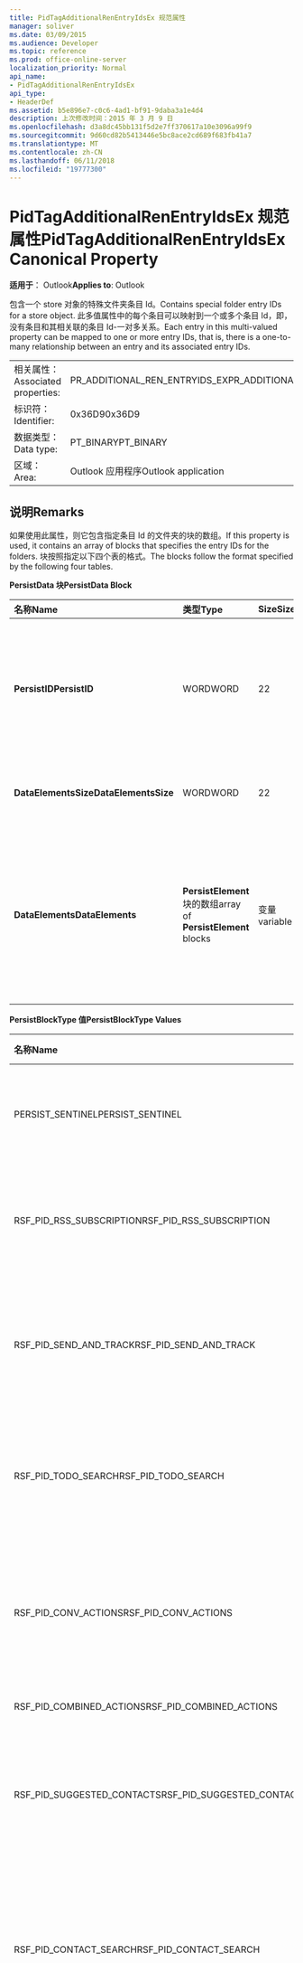 ```yaml
---
title: PidTagAdditionalRenEntryIdsEx 规范属性
manager: soliver
ms.date: 03/09/2015
ms.audience: Developer
ms.topic: reference
ms.prod: office-online-server
localization_priority: Normal
api_name:
- PidTagAdditionalRenEntryIdsEx
api_type:
- HeaderDef
ms.assetid: b5e896e7-c0c6-4ad1-bf91-9daba3a1e4d4
description: 上次修改时间：2015 年 3 月 9 日
ms.openlocfilehash: d3a8dc45bb131f5d2e7ff370617a10e3096a99f9
ms.sourcegitcommit: 9d60cd82b5413446e5bc8ace2cd689f683fb41a7
ms.translationtype: MT
ms.contentlocale: zh-CN
ms.lasthandoff: 06/11/2018
ms.locfileid: "19777300"
---
```

# <a name="pidtagadditionalrenentryidsex-canonical-property"></a><span data-ttu-id="b77cb-103">PidTagAdditionalRenEntryIdsEx 规范属性</span><span class="sxs-lookup"><span data-stu-id="b77cb-103">PidTagAdditionalRenEntryIdsEx Canonical Property</span></span>

  
  
<span data-ttu-id="b77cb-104">**适用于**： Outlook</span><span class="sxs-lookup"><span data-stu-id="b77cb-104">**Applies to**: Outlook</span></span> 
  
<span data-ttu-id="b77cb-105">包含一个 store 对象的特殊文件夹条目 Id。</span><span class="sxs-lookup"><span data-stu-id="b77cb-105">Contains special folder entry IDs for a store object.</span></span> <span data-ttu-id="b77cb-106">此多值属性中的每个条目可以映射到一个或多个条目 Id，即，没有条目和其相关联的条目 Id-一对多关系。</span><span class="sxs-lookup"><span data-stu-id="b77cb-106">Each entry in this multi-valued property can be mapped to one or more entry IDs, that is, there is a one-to-many relationship between an entry and its associated entry IDs.</span></span>
  
|||
|:-----|:-----|
|<span data-ttu-id="b77cb-107">相关属性：</span><span class="sxs-lookup"><span data-stu-id="b77cb-107">Associated properties:</span></span>  <br/> |<span data-ttu-id="b77cb-108">PR_ADDITIONAL_REN_ENTRYIDS_EX</span><span class="sxs-lookup"><span data-stu-id="b77cb-108">PR_ADDITIONAL_REN_ENTRYIDS_EX</span></span>  <br/> |
|<span data-ttu-id="b77cb-109">标识符：</span><span class="sxs-lookup"><span data-stu-id="b77cb-109">Identifier:</span></span>  <br/> |<span data-ttu-id="b77cb-110">0x36D9</span><span class="sxs-lookup"><span data-stu-id="b77cb-110">0x36D9</span></span>  <br/> |
|<span data-ttu-id="b77cb-111">数据类型：</span><span class="sxs-lookup"><span data-stu-id="b77cb-111">Data type:</span></span>  <br/> |<span data-ttu-id="b77cb-112">PT_BINARY</span><span class="sxs-lookup"><span data-stu-id="b77cb-112">PT_BINARY</span></span>  <br/> |
|<span data-ttu-id="b77cb-113">区域：</span><span class="sxs-lookup"><span data-stu-id="b77cb-113">Area:</span></span>  <br/> |<span data-ttu-id="b77cb-114">Outlook 应用程序</span><span class="sxs-lookup"><span data-stu-id="b77cb-114">Outlook application</span></span>  <br/> |
   
## <a name="remarks"></a><span data-ttu-id="b77cb-115">说明</span><span class="sxs-lookup"><span data-stu-id="b77cb-115">Remarks</span></span>

<span data-ttu-id="b77cb-116">如果使用此属性，则它包含指定条目 Id 的文件夹的块的数组。</span><span class="sxs-lookup"><span data-stu-id="b77cb-116">If this property is used, it contains an array of blocks that specifies the entry IDs for the folders.</span></span> <span data-ttu-id="b77cb-117">块按照指定以下四个表的格式。</span><span class="sxs-lookup"><span data-stu-id="b77cb-117">The blocks follow the format specified by the following four tables.</span></span>
  
<span data-ttu-id="b77cb-118">**PersistData 块**</span><span class="sxs-lookup"><span data-stu-id="b77cb-118">**PersistData Block**</span></span>

|<span data-ttu-id="b77cb-119">**名称**</span><span class="sxs-lookup"><span data-stu-id="b77cb-119">**Name**</span></span>|<span data-ttu-id="b77cb-120">**类型**</span><span class="sxs-lookup"><span data-stu-id="b77cb-120">**Type**</span></span>|<span data-ttu-id="b77cb-121">**Size**</span><span class="sxs-lookup"><span data-stu-id="b77cb-121">**Size**</span></span>|<span data-ttu-id="b77cb-122">**说明**</span><span class="sxs-lookup"><span data-stu-id="b77cb-122">**Description**</span></span>|
|:-----|:-----|:-----|:-----|
|<span data-ttu-id="b77cb-123">**PersistID**</span><span class="sxs-lookup"><span data-stu-id="b77cb-123">**PersistID**</span></span> <br/> |<span data-ttu-id="b77cb-124">WORD</span><span class="sxs-lookup"><span data-stu-id="b77cb-124">WORD</span></span>  <br/> |<span data-ttu-id="b77cb-125">2</span><span class="sxs-lookup"><span data-stu-id="b77cb-125">2</span></span>  <br/> |<span data-ttu-id="b77cb-126">键入此**PersistData**条目标识符值。</span><span class="sxs-lookup"><span data-stu-id="b77cb-126">Type identifier value for this **PersistData** entry.</span></span> <span data-ttu-id="b77cb-127">请参阅有效的值列表中的"PersistBlockType 值"表。</span><span class="sxs-lookup"><span data-stu-id="b77cb-127">See the "PersistBlockType Values" table for the list of valid values.</span></span>  <br/> |
|<span data-ttu-id="b77cb-128">**DataElementsSize**</span><span class="sxs-lookup"><span data-stu-id="b77cb-128">**DataElementsSize**</span></span> <br/> |<span data-ttu-id="b77cb-129">WORD</span><span class="sxs-lookup"><span data-stu-id="b77cb-129">WORD</span></span>  <br/> |<span data-ttu-id="b77cb-130">2</span><span class="sxs-lookup"><span data-stu-id="b77cb-130">2</span></span>  <br/> |<span data-ttu-id="b77cb-131">大小 （以字节为单位， **DataElements**字段）。</span><span class="sxs-lookup"><span data-stu-id="b77cb-131">Size, in bytes, of the **DataElements** field.</span></span>  <br/> |
|<span data-ttu-id="b77cb-132">**DataElements**</span><span class="sxs-lookup"><span data-stu-id="b77cb-132">**DataElements**</span></span> <br/> |<span data-ttu-id="b77cb-133">**PersistElement**块的数组</span><span class="sxs-lookup"><span data-stu-id="b77cb-133">array of **PersistElement** blocks</span></span>  <br/> |<span data-ttu-id="b77cb-134">变量</span><span class="sxs-lookup"><span data-stu-id="b77cb-134">variable</span></span>  <br/> |<span data-ttu-id="b77cb-135">指示存储存在多少**PersistElement**条目。</span><span class="sxs-lookup"><span data-stu-id="b77cb-135">Indicates how many **PersistElement** entries exist for the store.</span></span> <span data-ttu-id="b77cb-136">请参阅此结构的格式的"PersistElement 块"表。</span><span class="sxs-lookup"><span data-stu-id="b77cb-136">See the "PersistElement Block" table for the format of this structure.</span></span>  <br/> |
   
<span data-ttu-id="b77cb-137">**PersistBlockType 值**</span><span class="sxs-lookup"><span data-stu-id="b77cb-137">**PersistBlockType Values**</span></span>

|<span data-ttu-id="b77cb-138">**名称**</span><span class="sxs-lookup"><span data-stu-id="b77cb-138">**Name**</span></span>|<span data-ttu-id="b77cb-139">**值**</span><span class="sxs-lookup"><span data-stu-id="b77cb-139">**Value**</span></span>|<span data-ttu-id="b77cb-140">**说明**</span><span class="sxs-lookup"><span data-stu-id="b77cb-140">**Description**</span></span>|
|:-----|:-----|:-----|
|<span data-ttu-id="b77cb-141">PERSIST_SENTINEL</span><span class="sxs-lookup"><span data-stu-id="b77cb-141">PERSIST_SENTINEL</span></span>  <br/> |<span data-ttu-id="b77cb-142">0x0000</span><span class="sxs-lookup"><span data-stu-id="b77cb-142">0x0000</span></span>  <br/> |<span data-ttu-id="b77cb-143">指示将处理没有更多的**PersistData**块。</span><span class="sxs-lookup"><span data-stu-id="b77cb-143">Indicates that no more **PersistData** blocks will be processed.</span></span>  <br/> |
|<span data-ttu-id="b77cb-144">RSF_PID_RSS_SUBSCRIPTION</span><span class="sxs-lookup"><span data-stu-id="b77cb-144">RSF_PID_RSS_SUBSCRIPTION</span></span>  <br/> |<span data-ttu-id="b77cb-145">0x8001</span><span class="sxs-lookup"><span data-stu-id="b77cb-145">0x8001</span></span>  <br/> |<span data-ttu-id="b77cb-146">指示此块包含数据的 RSS 订阅文件夹。</span><span class="sxs-lookup"><span data-stu-id="b77cb-146">Indicates that this block contains data for the RSS Subscriptions folder.</span></span>  <br/> |
|<span data-ttu-id="b77cb-147">RSF_PID_SEND_AND_TRACK</span><span class="sxs-lookup"><span data-stu-id="b77cb-147">RSF_PID_SEND_AND_TRACK</span></span>  <br/> |<span data-ttu-id="b77cb-148">0x8002</span><span class="sxs-lookup"><span data-stu-id="b77cb-148">0x8002</span></span>  <br/> |<span data-ttu-id="b77cb-149">指示此块包含跟踪邮件处理文件夹的数据。</span><span class="sxs-lookup"><span data-stu-id="b77cb-149">Indicates that this block contains data for the Tracked Mail Processing folder.</span></span>  <br/> |
|<span data-ttu-id="b77cb-150">RSF_PID_TODO_SEARCH</span><span class="sxs-lookup"><span data-stu-id="b77cb-150">RSF_PID_TODO_SEARCH</span></span>  <br/> |<span data-ttu-id="b77cb-151">0x8004</span><span class="sxs-lookup"><span data-stu-id="b77cb-151">0x8004</span></span>  <br/> |<span data-ttu-id="b77cb-152">指示此块包含待办事项搜索文件夹的数据。</span><span class="sxs-lookup"><span data-stu-id="b77cb-152">Indicates that this block contains data for the To-Do Search folder.</span></span>  <br/> |
|<span data-ttu-id="b77cb-153">RSF_PID_CONV_ACTIONS</span><span class="sxs-lookup"><span data-stu-id="b77cb-153">RSF_PID_CONV_ACTIONS</span></span>  <br/> |<span data-ttu-id="b77cb-154">0x8006</span><span class="sxs-lookup"><span data-stu-id="b77cb-154">0x8006</span></span>  <br/> |<span data-ttu-id="b77cb-155">指示此块包含数据的对话操作设置文件夹。</span><span class="sxs-lookup"><span data-stu-id="b77cb-155">Indicates that this block contains data for the Conversation Action Settings folder.</span></span>  <br/> |
|<span data-ttu-id="b77cb-156">RSF_PID_COMBINED_ACTIONS</span><span class="sxs-lookup"><span data-stu-id="b77cb-156">RSF_PID_COMBINED_ACTIONS</span></span>  <br/> |<span data-ttu-id="b77cb-157">0x8007</span><span class="sxs-lookup"><span data-stu-id="b77cb-157">0x8007</span></span>  <br/> |<span data-ttu-id="b77cb-158">保留此值。</span><span class="sxs-lookup"><span data-stu-id="b77cb-158">This value is reserved.</span></span>  <br/> |
|<span data-ttu-id="b77cb-159">RSF_PID_SUGGESTED_CONTACTS</span><span class="sxs-lookup"><span data-stu-id="b77cb-159">RSF_PID_SUGGESTED_CONTACTS</span></span>  <br/> |<span data-ttu-id="b77cb-160">0x8008</span><span class="sxs-lookup"><span data-stu-id="b77cb-160">0x8008</span></span>  <br/> |<span data-ttu-id="b77cb-161">指示此块包含建议的联系人文件夹的数据。</span><span class="sxs-lookup"><span data-stu-id="b77cb-161">Indicates that this block contains data for the Suggested Contacts folder.</span></span>  <br/> |
|<span data-ttu-id="b77cb-162">RSF_PID_CONTACT_SEARCH</span><span class="sxs-lookup"><span data-stu-id="b77cb-162">RSF_PID_CONTACT_SEARCH</span></span>  <br/> |<span data-ttu-id="b77cb-163">0x8009</span><span class="sxs-lookup"><span data-stu-id="b77cb-163">0x8009</span></span>  <br/> |<span data-ttu-id="b77cb-164">指示此块包含联系人搜索文件夹的数据。</span><span class="sxs-lookup"><span data-stu-id="b77cb-164">Indicates that this block contains data for the Contacts Search folder.</span></span>  <br/> <span data-ttu-id="b77cb-165">仅由 Outlook。</span><span class="sxs-lookup"><span data-stu-id="b77cb-165">Used only by Outlook.</span></span>  <br/> |
|<span data-ttu-id="b77cb-166">RSF_PID_BUDDYLIST_PDLS</span><span class="sxs-lookup"><span data-stu-id="b77cb-166">RSF_PID_BUDDYLIST_PDLS</span></span>  <br/> |<span data-ttu-id="b77cb-167">0x800A</span><span class="sxs-lookup"><span data-stu-id="b77cb-167">0x800A</span></span>  <br/> |<span data-ttu-id="b77cb-168">指示此块包含数据的即时消息 (IM) 联系人列表的文件夹。</span><span class="sxs-lookup"><span data-stu-id="b77cb-168">Indicates that this block contains data for the Instant Messaging (IM) Contact Lists folder.</span></span> <span data-ttu-id="b77cb-169">引用文件夹包含个人通讯组列表 (PDLs) 表示 IM 联系人列表中的每个组。</span><span class="sxs-lookup"><span data-stu-id="b77cb-169">The referenced folder contains Personal Distribution Lists (PDLs) representing each group within the IM Contact list.</span></span>  <br/> <span data-ttu-id="b77cb-170">Outlook 和 Exchange 使用。</span><span class="sxs-lookup"><span data-stu-id="b77cb-170">Used by both Outlook and Exchange.</span></span>  <br/> |
|<span data-ttu-id="b77cb-171">RSF_PID_BUDDYLIST_CONTACTS</span><span class="sxs-lookup"><span data-stu-id="b77cb-171">RSF_PID_BUDDYLIST_CONTACTS</span></span>  <br/> |<span data-ttu-id="b77cb-172">0x800B</span><span class="sxs-lookup"><span data-stu-id="b77cb-172">0x800B</span></span>  <br/> |<span data-ttu-id="b77cb-173">指示此块包含数据的 IM 联系人文件夹。</span><span class="sxs-lookup"><span data-stu-id="b77cb-173">Indicates that this block contains data for the IM Contacts folder.</span></span> <span data-ttu-id="b77cb-174">引用文件夹包含单个联系人的 IM 联系人列表组引用。</span><span class="sxs-lookup"><span data-stu-id="b77cb-174">The referenced folder contains the individual contacts referenced by the IM Contact List groups.</span></span>  <br/> <span data-ttu-id="b77cb-175">Outlook 和 Exchange 使用。</span><span class="sxs-lookup"><span data-stu-id="b77cb-175">Used by both Outlook and Exchange.</span></span>  <br/> |
   
<span data-ttu-id="b77cb-176">如果**PersistBlockType**值不是所定义此处， **PersistData**块被忽略，直到处理 PERSIST_SENTINEL **PersistID**或达到流末尾继续处理。</span><span class="sxs-lookup"><span data-stu-id="b77cb-176">If the **PersistBlockType** value is not one of the ones defined here, the **PersistData** block is ignored and processing is continued until either a PERSIST_SENTINEL **PersistID** is processed or the end of the stream is reached.</span></span> 
  
<span data-ttu-id="b77cb-177">**PersistElementBlock**</span><span class="sxs-lookup"><span data-stu-id="b77cb-177">**PersistElementBlock**</span></span>

|<span data-ttu-id="b77cb-178">**名称**</span><span class="sxs-lookup"><span data-stu-id="b77cb-178">**Name**</span></span>|<span data-ttu-id="b77cb-179">**类型**</span><span class="sxs-lookup"><span data-stu-id="b77cb-179">**Type**</span></span>|<span data-ttu-id="b77cb-180">**Size**</span><span class="sxs-lookup"><span data-stu-id="b77cb-180">**Size**</span></span>|<span data-ttu-id="b77cb-181">**说明**</span><span class="sxs-lookup"><span data-stu-id="b77cb-181">**Description**</span></span>|
|:-----|:-----|:-----|:-----|
|<span data-ttu-id="b77cb-182">**ElementID**</span><span class="sxs-lookup"><span data-stu-id="b77cb-182">**ElementID**</span></span> <br/> |<span data-ttu-id="b77cb-183">WORD</span><span class="sxs-lookup"><span data-stu-id="b77cb-183">WORD</span></span>  <br/> |<span data-ttu-id="b77cb-184">2</span><span class="sxs-lookup"><span data-stu-id="b77cb-184">2</span></span>  <br/> |<span data-ttu-id="b77cb-185">指定此**PersistElement**块的类型标识符值。</span><span class="sxs-lookup"><span data-stu-id="b77cb-185">Specifies the type identifier value for this **PersistElement** block.</span></span> <span data-ttu-id="b77cb-186">请参阅有效的值的列表的"PersistElementType 值"表。</span><span class="sxs-lookup"><span data-stu-id="b77cb-186">See the "PersistElementType Values" table for a list of valid values.</span></span>  <br/> |
|<span data-ttu-id="b77cb-187">**ElementDataSize**</span><span class="sxs-lookup"><span data-stu-id="b77cb-187">**ElementDataSize**</span></span> <br/> |<span data-ttu-id="b77cb-188">WORD</span><span class="sxs-lookup"><span data-stu-id="b77cb-188">WORD</span></span>  <br/> |<span data-ttu-id="b77cb-189">2</span><span class="sxs-lookup"><span data-stu-id="b77cb-189">2</span></span>  <br/> |<span data-ttu-id="b77cb-190">指定的大小，以字节为单位， **ElementData**字段。</span><span class="sxs-lookup"><span data-stu-id="b77cb-190">Specifies the size, in bytes, of the **ElementData** field.</span></span>  <br/> |
|<span data-ttu-id="b77cb-191">**ElementData**</span><span class="sxs-lookup"><span data-stu-id="b77cb-191">**ElementData**</span></span> <br/> |<span data-ttu-id="b77cb-192">二进制数据的数组</span><span class="sxs-lookup"><span data-stu-id="b77cb-192">array of binary data</span></span>  <br/> |<span data-ttu-id="b77cb-193">变量</span><span class="sxs-lookup"><span data-stu-id="b77cb-193">variable</span></span>  <br/> |<span data-ttu-id="b77cb-194">包含数据的此**PersistID** + **ElementID**对。</span><span class="sxs-lookup"><span data-stu-id="b77cb-194">Contains the data for this **PersistID** + **ElementID** pair.</span></span>  <br/> |
   
<span data-ttu-id="b77cb-195">**PersistElementType 值**</span><span class="sxs-lookup"><span data-stu-id="b77cb-195">**PersistElementType Values**</span></span>

|<span data-ttu-id="b77cb-196">**名称**</span><span class="sxs-lookup"><span data-stu-id="b77cb-196">**Name**</span></span>|<span data-ttu-id="b77cb-197">**值**</span><span class="sxs-lookup"><span data-stu-id="b77cb-197">**Value**</span></span>|<span data-ttu-id="b77cb-198">**ElementDataSize 的值**</span><span class="sxs-lookup"><span data-stu-id="b77cb-198">**Value of ElementDataSize**</span></span>|<span data-ttu-id="b77cb-199">**说明**</span><span class="sxs-lookup"><span data-stu-id="b77cb-199">**Description**</span></span>|
|:-----|:-----|:-----|:-----|
|<span data-ttu-id="b77cb-200">RSF_ELID_HEADER</span><span class="sxs-lookup"><span data-stu-id="b77cb-200">RSF_ELID_HEADER</span></span>  <br/> |<span data-ttu-id="b77cb-201">0x0002</span><span class="sxs-lookup"><span data-stu-id="b77cb-201">0x0002</span></span>  <br/> |<span data-ttu-id="b77cb-202">0x0004</span><span class="sxs-lookup"><span data-stu-id="b77cb-202">0x0004</span></span>  <br/> |<span data-ttu-id="b77cb-203">指示此块**ElementData**字段包含 DWORD 标头值。</span><span class="sxs-lookup"><span data-stu-id="b77cb-203">Indicates that this block's **ElementData** field contains a DWORD Header value.</span></span> <span data-ttu-id="b77cb-204">如何解释此值取决于的块**PersistID**类型。</span><span class="sxs-lookup"><span data-stu-id="b77cb-204">How this value is interpreted depends on the block's **PersistID** type.</span></span>  <br/> <span data-ttu-id="b77cb-205">对于[[MS OXOSFLD]](http://msdn.microsoft.com/library/a60e9c16-2ba8-424b-b60c-385a8a2837cb.aspx)中指定的所有**PersistID**类型，此值为零。</span><span class="sxs-lookup"><span data-stu-id="b77cb-205">For all **PersistID** types specified in [[MS-OXOSFLD]](http://msdn.microsoft.com/library/a60e9c16-2ba8-424b-b60c-385a8a2837cb.aspx), this value is zero.</span></span>  <br/> |
|<span data-ttu-id="b77cb-206">RSF_ELID_ENTRYID</span><span class="sxs-lookup"><span data-stu-id="b77cb-206">RSF_ELID_ENTRYID</span></span>  <br/> |<span data-ttu-id="b77cb-207">0x0001</span><span class="sxs-lookup"><span data-stu-id="b77cb-207">0x0001</span></span>  <br/> |<span data-ttu-id="b77cb-208">变量</span><span class="sxs-lookup"><span data-stu-id="b77cb-208">variable</span></span>  <br/> |<span data-ttu-id="b77cb-209">指示此块包含**PersistID**指定的文件夹的**EntryID** 。</span><span class="sxs-lookup"><span data-stu-id="b77cb-209">Indicates that this block contains the **EntryID** of the folder specified by **PersistID**.</span></span>  <br/> |
|<span data-ttu-id="b77cb-210">ELEMENT_SENTINEL</span><span class="sxs-lookup"><span data-stu-id="b77cb-210">ELEMENT_SENTINEL</span></span>  <br/> |<span data-ttu-id="b77cb-211">0x0000</span><span class="sxs-lookup"><span data-stu-id="b77cb-211">0x0000</span></span>  <br/> |<span data-ttu-id="b77cb-212">0x0000</span><span class="sxs-lookup"><span data-stu-id="b77cb-212">0x0000</span></span>  <br/> |<span data-ttu-id="b77cb-213">指示将处理没有更多的**PersistElement**块。</span><span class="sxs-lookup"><span data-stu-id="b77cb-213">Indicates that no more **PersistElement** blocks will be processed.</span></span>  <br/> |
   
<span data-ttu-id="b77cb-214">如果**PersistElementType**值不是所定义此处， **PersistElement**块被忽略，直到处理 ELEMENT_SENTINEL **ElementID**或达到流末尾继续处理。</span><span class="sxs-lookup"><span data-stu-id="b77cb-214">If the **PersistElementType** value is not one of the ones defined here, the **PersistElement** block is ignored and processing is continued until either an ELEMENT_SENTINEL **ElementID** is processed or the end of the stream is reached.</span></span> 
  
## <a name="related-resources"></a><span data-ttu-id="b77cb-215">相关资源</span><span class="sxs-lookup"><span data-stu-id="b77cb-215">Related resources</span></span>

### <a name="protocol-specifications"></a><span data-ttu-id="b77cb-216">协议规范</span><span class="sxs-lookup"><span data-stu-id="b77cb-216">Protocol specifications</span></span>

<span data-ttu-id="b77cb-217">[[MS OXPROPS]](http://msdn.microsoft.com/library/f6ab1613-aefe-447d-a49c-18217230b148%28Office.15%29.aspx)</span><span class="sxs-lookup"><span data-stu-id="b77cb-217">[[MS-OXPROPS]](http://msdn.microsoft.com/library/f6ab1613-aefe-447d-a49c-18217230b148%28Office.15%29.aspx)</span></span>
  
> <span data-ttu-id="b77cb-218">提供了相关的 Exchange Server 协议规范参考。</span><span class="sxs-lookup"><span data-stu-id="b77cb-218">Provides references to related Exchange Server protocol specifications.</span></span>
    
<span data-ttu-id="b77cb-219">[[MS OXCSPAM]](http://msdn.microsoft.com/library/522f8587-4aed-4cd6-831b-40bd87862189%28Office.15%29.aspx)</span><span class="sxs-lookup"><span data-stu-id="b77cb-219">[[MS-OXCSPAM]](http://msdn.microsoft.com/library/522f8587-4aed-4cd6-831b-40bd87862189%28Office.15%29.aspx)</span></span>
  
> <span data-ttu-id="b77cb-220">允许处理的允许/阻止列表，并确定的垃圾邮件。</span><span class="sxs-lookup"><span data-stu-id="b77cb-220">Enables the handling of allow/block lists and the determination of junk email messages.</span></span>
    
<span data-ttu-id="b77cb-221">[[MS OXOSFLD]](http://msdn.microsoft.com/library/a60e9c16-2ba8-424b-b60c-385a8a2837cb%28Office.15%29.aspx)</span><span class="sxs-lookup"><span data-stu-id="b77cb-221">[[MS-OXOSFLD]](http://msdn.microsoft.com/library/a60e9c16-2ba8-424b-b60c-385a8a2837cb%28Office.15%29.aspx)</span></span>
  
> <span data-ttu-id="b77cb-222">指定的属性和用于创建和邮箱中查找的特殊文件夹的操作。</span><span class="sxs-lookup"><span data-stu-id="b77cb-222">Specifies the properties and operations for creating and locating the special folders in a mailbox.</span></span>
    
<span data-ttu-id="b77cb-223">[[MS OXPHISH]](http://msdn.microsoft.com/library/ed49ab26-ba13-4d4c-8a94-98d4ceecd4b7%28Office.15%29.aspx)</span><span class="sxs-lookup"><span data-stu-id="b77cb-223">[[MS-OXPHISH]](http://msdn.microsoft.com/library/ed49ab26-ba13-4d4c-8a94-98d4ceecd4b7%28Office.15%29.aspx)</span></span>
  
> <span data-ttu-id="b77cb-224">标识，并将标记旨在到非可靠来源欺骗透露敏感信息 （如密码和其他个人信息） 的收件人的电子邮件。</span><span class="sxs-lookup"><span data-stu-id="b77cb-224">Identifies and marks email messages that are designed to trick recipients into divulging sensitive information (such as passwords and other personal information) to a non-trustworthy source.</span></span>
    
### <a name="header-files"></a><span data-ttu-id="b77cb-225">头文件</span><span class="sxs-lookup"><span data-stu-id="b77cb-225">Header files</span></span>

<span data-ttu-id="b77cb-226">Mapitags.h</span><span class="sxs-lookup"><span data-stu-id="b77cb-226">Mapitags.h</span></span>
  
> <span data-ttu-id="b77cb-227">包含列为相关属性的属性的定义。</span><span class="sxs-lookup"><span data-stu-id="b77cb-227">Contains definitions of properties listed as associated properties.</span></span>
    
<span data-ttu-id="b77cb-228">Mapidefs.h</span><span class="sxs-lookup"><span data-stu-id="b77cb-228">Mapidefs.h</span></span>
  
> <span data-ttu-id="b77cb-229">提供数据类型定义。</span><span class="sxs-lookup"><span data-stu-id="b77cb-229">Provides data type definitions.</span></span>
    
## <a name="see-also"></a><span data-ttu-id="b77cb-230">另请参阅</span><span class="sxs-lookup"><span data-stu-id="b77cb-230">See also</span></span>



[<span data-ttu-id="b77cb-231">MAPI 属性概述</span><span class="sxs-lookup"><span data-stu-id="b77cb-231">MAPI Property Overview</span></span>](mapi-property-overview.md)
  
[<span data-ttu-id="b77cb-232">MAPI 规范属性</span><span class="sxs-lookup"><span data-stu-id="b77cb-232">MAPI Canonical Properties</span></span>](mapi-canonical-properties.md)
  
[<span data-ttu-id="b77cb-233">将规范属性名称映射到 MAPI 名称</span><span class="sxs-lookup"><span data-stu-id="b77cb-233">Mapping Canonical Property Names to MAPI Names</span></span>](mapping-canonical-property-names-to-mapi-names.md)
  
[<span data-ttu-id="b77cb-234">将 MAPI 名称映射到规范属性名称</span><span class="sxs-lookup"><span data-stu-id="b77cb-234">Mapping MAPI Names to Canonical Property Names</span></span>](mapping-mapi-names-to-canonical-property-names.md)

